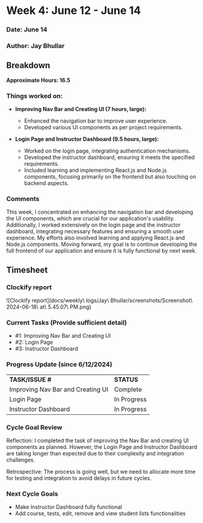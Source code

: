# Week 4: June 12 - June 14

### Date: June 14
### Author: Jay Bhullar

## Breakdown

**Approximate Hours: 16.5**

### Things worked on: ###

- **Improving Nav Bar and Creating UI (7 hours, large):**
  - Enhanced the navigation bar to improve user experience.
  - Developed various UI components as per project requirements.

- **Login Page and Instructor Dashboard (9.5 hours, large):**
  - Worked on the login page, integrating authentication mechanisms.
  - Developed the instructor dashboard, ensuring it meets the specified requirements.
  - Included learning and implementing React.js and Node.js components, focusing primarily on the frontend but also touching on backend aspects.

### Comments ###

This week, I concentrated on enhancing the navigation bar and developing the UI components, which are crucial for our application's usability. Additionally, I worked extensively on the login page and the instructor dashboard, integrating necessary features and ensuring a smooth user experience. My efforts also involved learning and applying React.js and Node.js components. Moving forward, my goal is to continue developing the full frontend of our application and ensure it is fully functional by next week.

## Timesheet

### Clockify report
![Clockify report](docs/weekly\ logs/Jay\ Bhullar/screenshots/Screenshot\ 2024-06-18\ at\ 5.45.07\ PM.png)

### Current Tasks (Provide sufficient detail)
  * #1: Improving Nav Bar and Creating UI
  * #2: Login Page
  * #3: Instructor Dashboard

### Progress Update (since 6/12/2024) 
<table>
    <tr>
        <td><strong>TASK/ISSUE #</strong>
        </td>
        <td><strong>STATUS</strong>
        </td>
    </tr>
    <tr>
        <!-- Task/Issue # -->
        <td>Improving Nav Bar and Creating UI
        </td>
        <!-- Status -->
        <td>Complete
        </td>
    </tr>
    <tr>
        <!-- Task/Issue # -->
        <td>Login Page
        </td>
        <!-- Status -->
        <td>In Progress
        </td>
    </tr>
    <tr>
        <!-- Task/Issue # -->
        <td>Instructor Dashboard
        </td>
        <!-- Status -->
        <td>In Progress
        </td>
    </tr>
</table>

### Cycle Goal Review 
Reflection: I completed the task of improving the Nav Bar and creating UI components as planned. However, the Login Page and Instructor Dashboard are taking longer than expected due to their complexity and integration challenges.

Retrospective: The process is going well, but we need to allocate more time for testing and integration to avoid delays in future cycles.

### Next Cycle Goals
  * Make Instructor Dashboard fully functional
  * Add course, tests, edit, remove and view student lists functionalities
